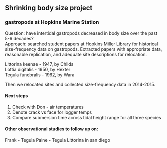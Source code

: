 Shrinking body size project 
----------------------------

### gastropods at Hopkins Marine Station

Question: have intertidal gastropods decreased in body size over the past 5-6 decades?  
Approach: searched student papers at Hopkins Miller Library for historical size-frequency data on gastropods.
Extracted papers with appropriate data, reasonable replication, and adequate site descriptions for relocation. 

Littorina keenae - 1947, by Childs  
Lottia digitalis - 1950, by Hexter  
Tegula funebralis - 1962, by Wara  

Then we relocated sites and collected size-frequency data in 2014-2015.  

####  Next steps

1. Check with Don - air temperatures
3. Denote crack vs face for logger temps
6. Compare submersion time across tidal height range for all three species

#### Other observational studies to follow up on:
Frank - Tegula
Paine - Tegula
Littorina in san diego







